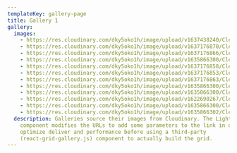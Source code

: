 ```yaml
---
templateKey: gallery-page
title: Gallery 1
gallery:
  images:
    - https://res.cloudinary.com/dky5oko1h/image/upload/v1637438240/Clean%20lines%20/Gallery%20one/matthew-smith-Rfflri94rs8-unsplash_wvmkwl.jpg
    - https://res.cloudinary.com/dky5oko1h/image/upload/v1637176870/Clean%20lines%20/Gallery%20one/blake-verdoorn-cssvEZacHvQ-unsplash_csban2.jpg
    - https://res.cloudinary.com/dky5oko1h/image/upload/v1637176866/Clean%20lines%20/Gallery%20one/tim-swaan-eOpewngf68w-unsplash_lnpk4w.jpg
    - https://res.cloudinary.com/dky5oko1h/image/upload/v1635866300/Clean%20lines%20/Gallery%20one/blog_eqnzzq.jpg
    - https://res.cloudinary.com/dky5oko1h/image/upload/v1637176858/Clean%20lines%20/Gallery%20one/lukasz-szmigiel-jFCViYFYcus-unsplash_xa54uc.jpg
    - https://res.cloudinary.com/dky5oko1h/image/upload/v1637176853/Clean%20lines%20/Gallery%20one/david-marcu-78A265wPiO4-unsplash_a6nuep.jpg
    - https://res.cloudinary.com/dky5oko1h/image/upload/v1637176863/Clean%20lines%20/Gallery%20one/adam-kool-ndN00KmbJ1c-unsplash_im5yt4.jpg
    - https://res.cloudinary.com/dky5oko1h/image/upload/v1635866300/Clean%20lines%20/Gallery%20one/services_gycc3d.jpg
    - https://res.cloudinary.com/dky5oko1h/image/upload/v1635866300/Clean%20lines%20/Gallery%20one/contact_u1wuby.jpg
    - https://res.cloudinary.com/dky5oko1h/image/upload/v1622690267/Clean%20lines%20/Gallery%20one/sample.jpg
    - https://res.cloudinary.com/dky5oko1h/image/upload/v1635866300/Clean%20lines%20/Gallery%20one/gallery_ar2txv.jpg
    - https://res.cloudinary.com/dky5oko1h/image/upload/v1635866302/Clean%20lines%20/Gallery%20one/about_b5ced1.jpg
  description: Galleries source their images from Cloudinary. The Lightbox
    component modifies the URLs to add some parameters to the link in order to
    optimize deliver and performance before using a third-party
    (react-grid-gallery.js) component to actually build the grid.
---
```

